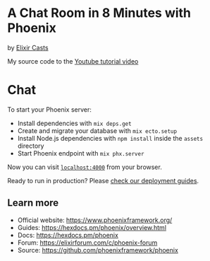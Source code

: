 # A Chat Room in 8 Minutes with Phoenix

by [Elixir Casts](https://www.youtube.com/channel/UCEJIWmO9DIE83i6_qmJXqjQ)


My source code to the [Youtube tutorial video](https://www.youtube.com/watch?v=ZUNzXbIP_FQ)

# Chat
To start your Phoenix server:

  * Install dependencies with `mix deps.get`
  * Create and migrate your database with `mix ecto.setup`
  * Install Node.js dependencies with `npm install` inside the `assets` directory
  * Start Phoenix endpoint with `mix phx.server`

Now you can visit [`localhost:4000`](http://localhost:4000) from your browser.

Ready to run in production? Please [check our deployment guides](https://hexdocs.pm/phoenix/deployment.html).

## Learn more

  * Official website: https://www.phoenixframework.org/
  * Guides: https://hexdocs.pm/phoenix/overview.html
  * Docs: https://hexdocs.pm/phoenix
  * Forum: https://elixirforum.com/c/phoenix-forum
  * Source: https://github.com/phoenixframework/phoenix

